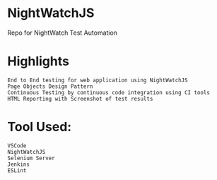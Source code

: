# NightWatchJS
Repo for NightWatch Test Automation

# Highlights

    End to End testing for web application using NightWatchJS
    Page Objects Design Pattern
    Continuous Testing by continuous code integration using CI tools
    HTML Reporting with Screenshot of test results

# Tool Used:

    VSCode
    NightWatchJS
    Selenium Server
    Jenkins
    ESLint



